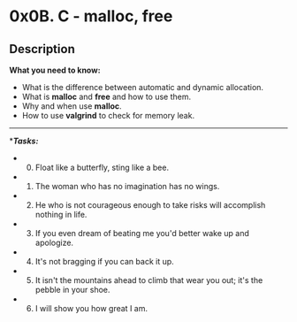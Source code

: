 # 0x0B. C - malloc, free
## Description
**What you need to know:**  
* What is the difference between automatic and dynamic allocation.  
* What is **malloc** and **free** and how to use them.  
* Why and when use **malloc**.  
* How to use **valgrind** to check for memory leak.  
---
****Tasks:***  
* 0. Float like a butterfly, sting like a bee.    
* 1. The woman who has no imagination has no wings.    
* 2. He who is not courageous enough to take risks will accomplish nothing in life.  
* 3. If you even dream of beating me you'd better wake up and apologize.  
* 4. It's not bragging if you can back it up.  
* 5. It isn't the mountains ahead to climb that wear you out; it's the pebble in your shoe.  
* 6. I will show you how great I am.  
